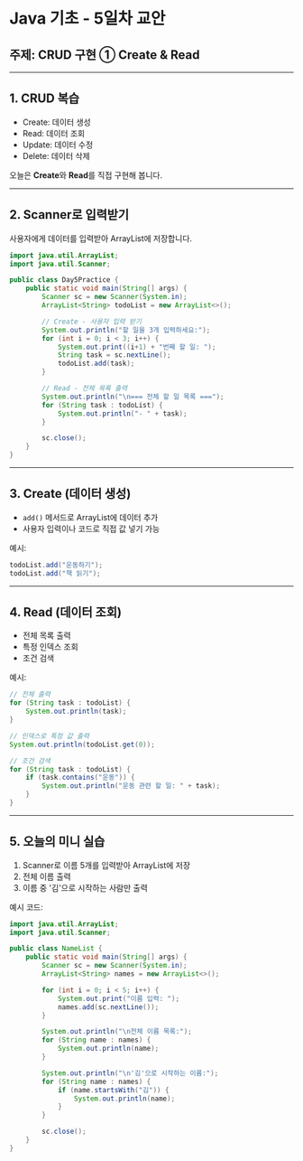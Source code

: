# Java 기초 - 5일차 교안
## 주제: CRUD 구현 ① Create & Read

---

## 1. CRUD 복습
- Create: 데이터 생성
- Read: 데이터 조회
- Update: 데이터 수정
- Delete: 데이터 삭제

오늘은 **Create**와 **Read**를 직접 구현해 봅니다.

---

## 2. Scanner로 입력받기
사용자에게 데이터를 입력받아 ArrayList에 저장합니다.

```java
import java.util.ArrayList;
import java.util.Scanner;

public class Day5Practice {
    public static void main(String[] args) {
        Scanner sc = new Scanner(System.in);
        ArrayList<String> todoList = new ArrayList<>();

        // Create - 사용자 입력 받기
        System.out.println("할 일을 3개 입력하세요:");
        for (int i = 0; i < 3; i++) {
            System.out.print((i+1) + "번째 할 일: ");
            String task = sc.nextLine();
            todoList.add(task);
        }

        // Read - 전체 목록 출력
        System.out.println("\n=== 전체 할 일 목록 ===");
        for (String task : todoList) {
            System.out.println("- " + task);
        }

        sc.close();
    }
}
```

---

## 3. Create (데이터 생성)
- `add()` 메서드로 ArrayList에 데이터 추가
- 사용자 입력이나 코드로 직접 값 넣기 가능

예시:
```java
todoList.add("운동하기");
todoList.add("책 읽기");
```

---

## 4. Read (데이터 조회)
- 전체 목록 출력
- 특정 인덱스 조회
- 조건 검색

예시:
```java
// 전체 출력
for (String task : todoList) {
    System.out.println(task);
}

// 인덱스로 특정 값 출력
System.out.println(todoList.get(0));

// 조건 검색
for (String task : todoList) {
    if (task.contains("운동")) {
        System.out.println("운동 관련 할 일: " + task);
    }
}
```

---

## 5. 오늘의 미니 실습
1. Scanner로 이름 5개를 입력받아 ArrayList에 저장
2. 전체 이름 출력
3. 이름 중 '김'으로 시작하는 사람만 출력

예시 코드:
```java
import java.util.ArrayList;
import java.util.Scanner;

public class NameList {
    public static void main(String[] args) {
        Scanner sc = new Scanner(System.in);
        ArrayList<String> names = new ArrayList<>();

        for (int i = 0; i < 5; i++) {
            System.out.print("이름 입력: ");
            names.add(sc.nextLine());
        }

        System.out.println("\n전체 이름 목록:");
        for (String name : names) {
            System.out.println(name);
        }

        System.out.println("\n'김'으로 시작하는 이름:");
        for (String name : names) {
            if (name.startsWith("김")) {
                System.out.println(name);
            }
        }

        sc.close();
    }
}
```
